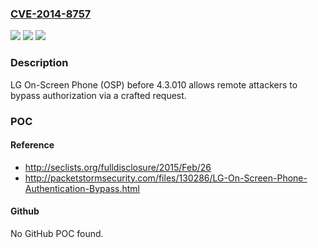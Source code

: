 ### [CVE-2014-8757](https://cve.mitre.org/cgi-bin/cvename.cgi?name=CVE-2014-8757)
![](https://img.shields.io/static/v1?label=Product&message=n%2Fa&color=blue)
![](https://img.shields.io/static/v1?label=Version&message=n%2Fa&color=blue)
![](https://img.shields.io/static/v1?label=Vulnerability&message=n%2Fa&color=brighgreen)

### Description

LG On-Screen Phone (OSP) before 4.3.010 allows remote attackers to bypass authorization via a crafted request.

### POC

#### Reference
- http://seclists.org/fulldisclosure/2015/Feb/26
- http://packetstormsecurity.com/files/130286/LG-On-Screen-Phone-Authentication-Bypass.html

#### Github
No GitHub POC found.

